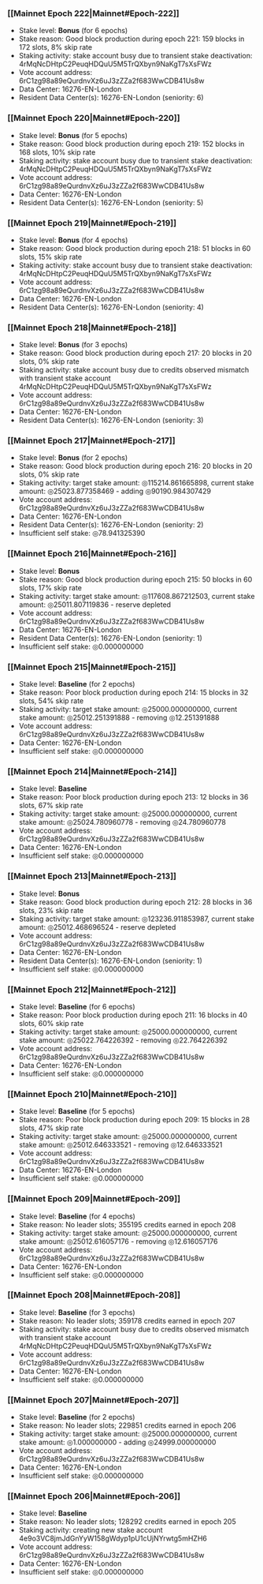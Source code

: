 ### [[Mainnet Epoch 222|Mainnet#Epoch-222]]
* Stake level: **Bonus** (for 6 epochs)
* Stake reason: Good block production during epoch 221: 159 blocks in 172 slots, 8% skip rate
* Staking activity: stake account busy due to transient stake deactivation: 4rMqNcDHtpC2PeuqHDQuU5M5TrQXbyn9NaKgT7sXsFWz
* Vote account address: 6rC1zg98a89eQurdnvXz6uJ3zZZa2f683WwCDB41Us8w
* Data Center: 16276-EN-London
* Resident Data Center(s): 16276-EN-London (seniority: 6)
### [[Mainnet Epoch 220|Mainnet#Epoch-220]]
* Stake level: **Bonus** (for 5 epochs)
* Stake reason: Good block production during epoch 219: 152 blocks in 168 slots, 10% skip rate
* Staking activity: stake account busy due to transient stake deactivation: 4rMqNcDHtpC2PeuqHDQuU5M5TrQXbyn9NaKgT7sXsFWz
* Vote account address: 6rC1zg98a89eQurdnvXz6uJ3zZZa2f683WwCDB41Us8w
* Data Center: 16276-EN-London
* Resident Data Center(s): 16276-EN-London (seniority: 5)
### [[Mainnet Epoch 219|Mainnet#Epoch-219]]
* Stake level: **Bonus** (for 4 epochs)
* Stake reason: Good block production during epoch 218: 51 blocks in 60 slots, 15% skip rate
* Staking activity: stake account busy due to transient stake deactivation: 4rMqNcDHtpC2PeuqHDQuU5M5TrQXbyn9NaKgT7sXsFWz
* Vote account address: 6rC1zg98a89eQurdnvXz6uJ3zZZa2f683WwCDB41Us8w
* Data Center: 16276-EN-London
* Resident Data Center(s): 16276-EN-London (seniority: 4)
### [[Mainnet Epoch 218|Mainnet#Epoch-218]]
* Stake level: **Bonus** (for 3 epochs)
* Stake reason: Good block production during epoch 217: 20 blocks in 20 slots, 0% skip rate
* Staking activity: stake account busy due to credits observed mismatch with transient stake account 4rMqNcDHtpC2PeuqHDQuU5M5TrQXbyn9NaKgT7sXsFWz
* Vote account address: 6rC1zg98a89eQurdnvXz6uJ3zZZa2f683WwCDB41Us8w
* Data Center: 16276-EN-London
* Resident Data Center(s): 16276-EN-London (seniority: 3)
### [[Mainnet Epoch 217|Mainnet#Epoch-217]]
* Stake level: **Bonus** (for 2 epochs)
* Stake reason: Good block production during epoch 216: 20 blocks in 20 slots, 0% skip rate
* Staking activity: target stake amount: ◎115214.861665898, current stake amount: ◎25023.877358469 - adding ◎90190.984307429
* Vote account address: 6rC1zg98a89eQurdnvXz6uJ3zZZa2f683WwCDB41Us8w
* Data Center: 16276-EN-London
* Resident Data Center(s): 16276-EN-London (seniority: 2)
* Insufficient self stake: ◎78.941325390
### [[Mainnet Epoch 216|Mainnet#Epoch-216]]
* Stake level: **Bonus**
* Stake reason: Good block production during epoch 215: 50 blocks in 60 slots, 17% skip rate
* Staking activity: target stake amount: ◎117608.867212503, current stake amount: ◎25011.807119836 - reserve depleted
* Vote account address: 6rC1zg98a89eQurdnvXz6uJ3zZZa2f683WwCDB41Us8w
* Data Center: 16276-EN-London
* Resident Data Center(s): 16276-EN-London (seniority: 1)
* Insufficient self stake: ◎0.000000000
### [[Mainnet Epoch 215|Mainnet#Epoch-215]]
* Stake level: **Baseline** (for 2 epochs)
* Stake reason: Poor block production during epoch 214: 15 blocks in 32 slots, 54% skip rate
* Staking activity: target stake amount: ◎25000.000000000, current stake amount: ◎25012.251391888 - removing ◎12.251391888
* Vote account address: 6rC1zg98a89eQurdnvXz6uJ3zZZa2f683WwCDB41Us8w
* Data Center: 16276-EN-London
* Insufficient self stake: ◎0.000000000
### [[Mainnet Epoch 214|Mainnet#Epoch-214]]
* Stake level: **Baseline**
* Stake reason: Poor block production during epoch 213: 12 blocks in 36 slots, 67% skip rate
* Staking activity: target stake amount: ◎25000.000000000, current stake amount: ◎25024.780960778 - removing ◎24.780960778
* Vote account address: 6rC1zg98a89eQurdnvXz6uJ3zZZa2f683WwCDB41Us8w
* Data Center: 16276-EN-London
* Insufficient self stake: ◎0.000000000
### [[Mainnet Epoch 213|Mainnet#Epoch-213]]
* Stake level: **Bonus**
* Stake reason: Good block production during epoch 212: 28 blocks in 36 slots, 23% skip rate
* Staking activity: target stake amount: ◎123236.911853987, current stake amount: ◎25012.468696524 - reserve depleted
* Vote account address: 6rC1zg98a89eQurdnvXz6uJ3zZZa2f683WwCDB41Us8w
* Data Center: 16276-EN-London
* Resident Data Center(s): 16276-EN-London (seniority: 1)
* Insufficient self stake: ◎0.000000000
### [[Mainnet Epoch 212|Mainnet#Epoch-212]]
* Stake level: **Baseline** (for 6 epochs)
* Stake reason: Poor block production during epoch 211: 16 blocks in 40 slots, 60% skip rate
* Staking activity: target stake amount: ◎25000.000000000, current stake amount: ◎25022.764226392 - removing ◎22.764226392
* Vote account address: 6rC1zg98a89eQurdnvXz6uJ3zZZa2f683WwCDB41Us8w
* Data Center: 16276-EN-London
* Insufficient self stake: ◎0.000000000
### [[Mainnet Epoch 210|Mainnet#Epoch-210]]
* Stake level: **Baseline** (for 5 epochs)
* Stake reason: Poor block production during epoch 209: 15 blocks in 28 slots, 47% skip rate
* Staking activity: target stake amount: ◎25000.000000000, current stake amount: ◎25012.646333521 - removing ◎12.646333521
* Vote account address: 6rC1zg98a89eQurdnvXz6uJ3zZZa2f683WwCDB41Us8w
* Data Center: 16276-EN-London
* Insufficient self stake: ◎0.000000000
### [[Mainnet Epoch 209|Mainnet#Epoch-209]]
* Stake level: **Baseline** (for 4 epochs)
* Stake reason: No leader slots; 355195 credits earned in epoch 208
* Staking activity: target stake amount: ◎25000.000000000, current stake amount: ◎25012.616057176 - removing ◎12.616057176
* Vote account address: 6rC1zg98a89eQurdnvXz6uJ3zZZa2f683WwCDB41Us8w
* Data Center: 16276-EN-London
* Insufficient self stake: ◎0.000000000
### [[Mainnet Epoch 208|Mainnet#Epoch-208]]
* Stake level: **Baseline** (for 3 epochs)
* Stake reason: No leader slots; 359178 credits earned in epoch 207
* Staking activity: stake account busy due to credits observed mismatch with transient stake account 4rMqNcDHtpC2PeuqHDQuU5M5TrQXbyn9NaKgT7sXsFWz
* Vote account address: 6rC1zg98a89eQurdnvXz6uJ3zZZa2f683WwCDB41Us8w
* Data Center: 16276-EN-London
* Insufficient self stake: ◎0.000000000
### [[Mainnet Epoch 207|Mainnet#Epoch-207]]
* Stake level: **Baseline** (for 2 epochs)
* Stake reason: No leader slots; 229851 credits earned in epoch 206
* Staking activity: target stake amount: ◎25000.000000000, current stake amount: ◎1.000000000 - adding ◎24999.000000000
* Vote account address: 6rC1zg98a89eQurdnvXz6uJ3zZZa2f683WwCDB41Us8w
* Data Center: 16276-EN-London
* Insufficient self stake: ◎0.000000000
### [[Mainnet Epoch 206|Mainnet#Epoch-206]]
* Stake level: **Baseline**
* Stake reason: No leader slots; 128292 credits earned in epoch 205
* Staking activity: creating new stake account 4e9o3VC8jmJdGnYyW158gWdyp1pU1cUjNYrwtg5mHZH6
* Vote account address: 6rC1zg98a89eQurdnvXz6uJ3zZZa2f683WwCDB41Us8w
* Data Center: 16276-EN-London
* Insufficient self stake: ◎0.000000000